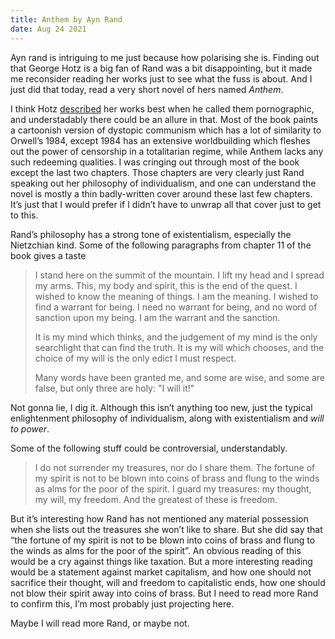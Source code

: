 ```yaml
---
title: Anthem by Ayn Rand
date: Aug 24 2021
---
```


Ayn rand is intriguing to me just because how polarising she is. Finding out that George Hotz is a big fan of Rand was a bit disappointing, but it made me reconsider reading her works just to see what the fuss is about. And I just did that today, read a very short novel of hers named _Anthem_.

I think Hotz [described](https://www.youtube.com/watch?v=_L3gNaAVjQ4&t=10294s) her works best when he called them pornographic, and understadably there could be an allure in that. Most of the book paints a cartoonish version of dystopic communism which has a lot of similarity to Orwell’s 1984, except 1984 has an extensive worldbuilding which fleshes out the power of censorship in a totalitarian regime, while Anthem lacks any such redeeming qualities. I was cringing out through most of the book except the last two chapters. Those chapters are very clearly just Rand speaking out her philosophy of individualism, and one can understand the novel is mostly a thin badly-written cover around these last few chapters. It’s just that I would prefer if I didn’t have to unwrap all that cover just to get to this.

Rand’s philosophy has a strong tone of existentialism, especially the Nietzchian kind. Some of the following paragraphs from chapter 11 of the book gives a taste

> I stand here on the summit of the mountain. I lift my head and I spread my arms. This, my body and spirit, this is the end of the quest. I wished to know the meaning of things. I am the meaning. I wished to find a warrant for being. I need no warrant for being, and no word of sanction upon my being. I am the warrant and the sanction.
>
> It is my mind which thinks, and the judgement of my mind is the only searchlight that can find the truth. It is my will which chooses, and the choice of my will is the only edict I must respect.
>
> Many words have been granted me, and some are wise, and some are false, but only three are holy: "I will it!"

Not gonna lie, I dig it. Although this isn’t anything too new, just the typical enlightenment philosophy of individualism, along with existentialism and _will to power_.

Some of the following stuff could be controversial, understandably.

> I do not surrender my treasures, nor do I share them. The fortune of my spirit is not to be blown into coins of brass and flung to the winds as alms for the poor of the spirit. I guard my treasures: my thought, my will, my freedom. And the greatest of these is freedom.

But it’s interesting how Rand has not mentioned any material possession when she lists out the treasures she won’t like to share. But she did say that “the fortune of my spirit is not to be blown into coins of brass and flung to the winds as alms for the poor of the spirit”. An obvious reading of this would be a cry against things like taxation. But a more interesting reading would be a statement against market capitalism, and how one should not sacrifice their thought, will and freedom to capitalistic ends, how one should not blow their spirit away into coins of brass. But I need to read more Rand to confirm this, I’m most probably just projecting here.

Maybe I will read more Rand, or maybe not.

